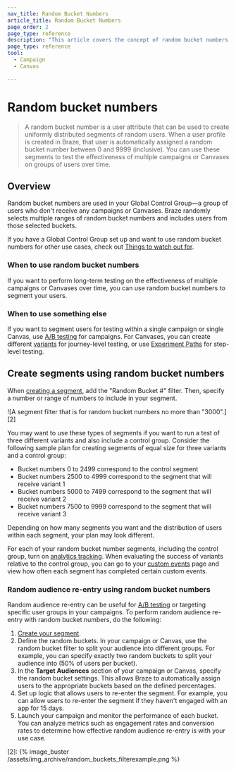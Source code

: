 ```yaml
---
nav_title: Random Bucket Numbers
article_title: Random Bucket Numbers
page_order: 2
page_type: reference
description: "This article covers the concept of random bucket numbers, and how you can use them to create variants and control groups."
page_type: reference
tool:
  - Campaign
  - Canvas

---
```


# Random bucket numbers

> A random bucket number is a user attribute that can be used to create uniformly distributed segments of random users. When a user profile is created in Braze, that user is automatically assigned a random bucket number between 0 and 9999 (inclusive). You can use these segments to test the effectiveness of multiple campaigns or Canvases on groups of users over time.

## Overview

Random bucket numbers are used in your Global Control Group&#8212;a group of users who don't receive any campaigns or Canvases. Braze randomly selects multiple ranges of random bucket numbers and includes users from those selected buckets. 

If you have a Global Control Group set up and want to use random bucket numbers for other use cases, check out [Things to watch out for]({{site.baseurl}}/user_guide/engagement_tools/testing/global_control_group/#things-to-watch-for).

### When to use random bucket numbers

If you want to perform long-term testing on the effectiveness of multiple campaigns or Canvases over time, you can use random bucket numbers to segment your users.

### When to use something else

If you want to segment users for testing within a single campaign or single Canvas, use [A/B testing]({{site.baseurl}}/user_guide/engagement_tools/testing/multivariant_testing/create_multivariate_campaign/) for campaigns. For Canvases, you can create different [variants]({{site.baseurl}}/user_guide/engagement_tools/canvas/create_a_canvas/create_a_canvas/#adding-a-variant) for journey-level testing, or use [Experiment Paths]({{site.baseurl}}/user_guide/engagement_tools/canvas/canvas_components/experiment_step/) for step-level testing.

## Create segments using random bucket numbers

When [creating a segment]({{site.baseurl}}/user_guide/engagement_tools/segments/creating_a_segment/), add the "Random Bucket #" filter. Then, specify a number or range of numbers to include in your segment.

![A segment filter that is for random bucket numbers no more than "3000".][2]

You may want to use these types of segments if you want to run a test of three different variants and also include a control group. Consider the following sample plan for creating segments of equal size for three variants and a control group:

- Bucket numbers 0 to 2499 correspond to the control segment
- Bucket numbers 2500 to 4999 correspond to the segment that will receive variant 1
- Bucket numbers 5000 to 7499 correspond to the segment that will receive variant 2
- Bucket numbers 7500 to 9999 correspond to the segment that will receive variant 3

Depending on how many segments you want and the distribution of users within each segment, your plan may look different.

For each of your random bucket number segments, including the control group, turn on [analytics tracking]({{site.baseurl}}/user_guide/analytics/tracking/segment_analytics_tracking/). When evaluating the success of variants relative to the control group, you can go to your [custom events]({{site.baseurl}}/user_guide/data/export_braze_data/export_custom_event_data/) page and view how often each segment has completed certain custom events.

### Random audience re-entry using random bucket numbers

Random audience re-entry can be useful for [A/B testing]({{site.baseurl}}/user_guide/engagement_tools/testing/multivariant_testing/#what-are-multivariate-and-ab-testing) or targeting specific user groups in your campaigns. To perform random audience re-entry with random bucket numbers, do the following:

1. [Create your segment]({{site.baseurl}}/user_guide/engagement_tools/segments/creating_a_segment).
2. Define the random buckets. In your campaign or Canvas, use the random bucket filter to split your audience into different groups. For example, you can specify exactly two random buckets to split your audience into (50% of users per bucket).
3. In the **Target Audiences** section of your campaign or Canvas, specify the random bucket settings. This allows Braze to automatically assign users to the appropriate buckets based on the defined percentages.
4. Set up logic that allows users to re-enter the segment. For example, you can allow users to re-enter the segment if they haven't engaged with an app for 15 days.
5. Launch your campaign and monitor the performance of each bucket. You can analyze metrics such as engagement rates and conversion rates to determine how effective random audience re-entry is with your use case.


[2]: {% image_buster /assets/img_archive/random_buckets_filterexample.png %}
